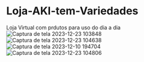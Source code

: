 # Loja-AKI-tem-Variedades
Loja Virtual com  prdutos para uso do dia a dia 
![Captura de tela 2023-12-23 103848](https://github.com/luizsimi/Loja-AKI-tem-Variedades/assets/141957782/c2dc19ea-e979-4504-b3e5-c873a38b79c9)
![Captura de tela 2023-12-23 104638](https://github.com/luizsimi/Loja-AKI-tem-Variedades/assets/141957782/7dfffd5c-22d6-466c-ae08-227f5a629a60)
![Captura de tela 2023-12-10 194704](https://github.com/luizsimi/Loja-AKI-tem-Variedades/assets/141957782/b69dcc27-e85b-4136-b969-f4e5ba4d18a8)
![Captura de tela 2023-12-23 104806](https://github.com/luizsimi/Loja-AKI-tem-Variedades/assets/141957782/40338e00-437b-4f20-8f56-65dcff0551b3)
